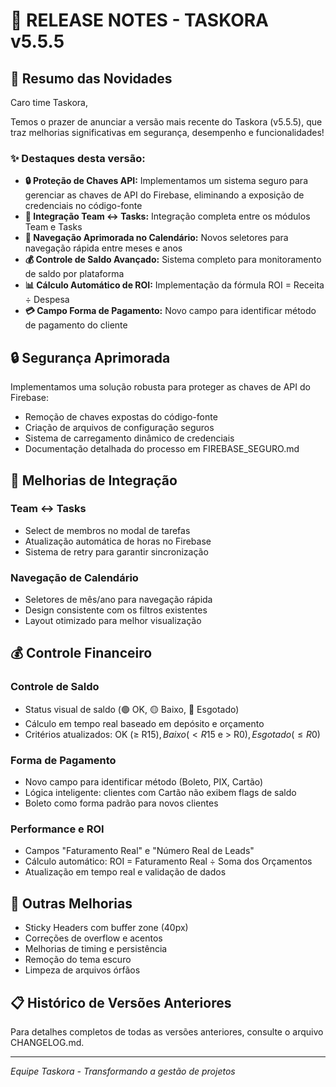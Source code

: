 # 🚀 RELEASE NOTES - TASKORA v5.5.5

## 📣 Resumo das Novidades

Caro time Taskora,

Temos o prazer de anunciar a versão mais recente do Taskora (v5.5.5), que traz melhorias significativas em segurança, desempenho e funcionalidades!

### ✨ Destaques desta versão:

- **🔒 Proteção de Chaves API:** Implementamos um sistema seguro para gerenciar as chaves de API do Firebase, eliminando a exposição de credenciais no código-fonte
- **🔗 Integração Team ↔ Tasks:** Integração completa entre os módulos Team e Tasks
- **📅 Navegação Aprimorada no Calendário:** Novos seletores para navegação rápida entre meses e anos
- **💰 Controle de Saldo Avançado:** Sistema completo para monitoramento de saldo por plataforma
- **📊 Cálculo Automático de ROI:** Implementação da fórmula ROI = Receita ÷ Despesa
- **💳 Campo Forma de Pagamento:** Novo campo para identificar método de pagamento do cliente

## 🔒 Segurança Aprimorada

Implementamos uma solução robusta para proteger as chaves de API do Firebase:

- Remoção de chaves expostas do código-fonte
- Criação de arquivos de configuração seguros
- Sistema de carregamento dinâmico de credenciais
- Documentação detalhada do processo em FIREBASE_SEGURO.md

## 🔄 Melhorias de Integração

### Team ↔ Tasks
- Select de membros no modal de tarefas
- Atualização automática de horas no Firebase
- Sistema de retry para garantir sincronização

### Navegação de Calendário
- Seletores de mês/ano para navegação rápida
- Design consistente com os filtros existentes
- Layout otimizado para melhor visualização

## 💰 Controle Financeiro

### Controle de Saldo
- Status visual de saldo (🟢 OK, 🟡 Baixo, 🔴 Esgotado)
- Cálculo em tempo real baseado em depósito e orçamento
- Critérios atualizados: OK (≥ R$15), Baixo (< R$15 e > R$0), Esgotado (≤ R$0)

### Forma de Pagamento
- Novo campo para identificar método (Boleto, PIX, Cartão)
- Lógica inteligente: clientes com Cartão não exibem flags de saldo
- Boleto como forma padrão para novos clientes

### Performance e ROI
- Campos "Faturamento Real" e "Número Real de Leads"
- Cálculo automático: ROI = Faturamento Real ÷ Soma dos Orçamentos
- Atualização em tempo real e validação de dados

## 🧩 Outras Melhorias

- Sticky Headers com buffer zone (40px)
- Correções de overflow e acentos
- Melhorias de timing e persistência
- Remoção do tema escuro
- Limpeza de arquivos órfãos

## 📋 Histórico de Versões Anteriores

Para detalhes completos de todas as versões anteriores, consulte o arquivo CHANGELOG.md.

---

*Equipe Taskora - Transformando a gestão de projetos*